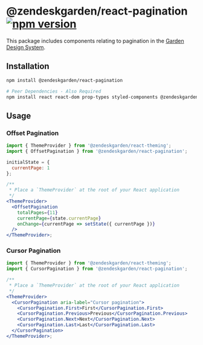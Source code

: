 # @zendeskgarden/react-pagination [![npm version](https://flat.badgen.net/npm/v/@zendeskgarden/react-pagination)](https://www.npmjs.com/package/@zendeskgarden/react-pagination)

This package includes components relating to pagination in the
[Garden Design System](https://zendeskgarden.github.io/).

## Installation

```sh
npm install @zendeskgarden/react-pagination

# Peer Dependencies - Also Required
npm install react react-dom prop-types styled-components @zendeskgarden/react-theming
```

## Usage

### Offset Pagination

```jsx static
import { ThemeProvider } from '@zendeskgarden/react-theming';
import { OffsetPagination } from '@zendeskgarden/react-pagination';

initialState = {
  currentPage: 1
};

/**
 * Place a `ThemeProvider` at the root of your React application
 */
<ThemeProvider>
  <OffsetPagination
    totalPages={11}
    currentPage={state.currentPage}
    onChange={currentPage => setState({ currentPage })}
  />
</ThemeProvider>;
```

### Cursor Pagination

```jsx static
import { ThemeProvider } from '@zendeskgarden/react-theming';
import { CursorPagination } from '@zendeskgarden/react-pagination';

/**
 * Place a `ThemeProvider` at the root of your React application
 */
<ThemeProvider>
  <CursorPagination aria-label="Cursor pagination">
    <CursorPagination.First>First</CursorPagination.First>
    <CursorPagination.Previous>Previous</CursorPagination.Previous>
    <CursorPagination.Next>Next</CursorPagination.Next>
    <CursorPagination.Last>Last</CursorPagination.Last>
  </CursorPagination>
</ThemeProvider>;
```
